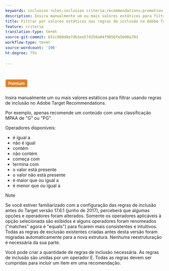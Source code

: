 ```yaml
---
keywords: inclusion rules;inclusion criteria;recommendations;promotion;promotions;dynamic filtering;static;static filter
description: Insira manualmente um ou mais valores estáticos para filtrar usando regras de inclusão no Adobe Target Recommendations.
title: Filtrar por valores estáticos nas regras de inclusão no Adobe Target Recommendations
feature: criteria
translation-type: tm+mt
source-git-commit: b51c980d8e7db3ee574350a04f9056fe5b00a703
workflow-type: tm+mt
source-wordcount: '196'
ht-degree: 75%

---
```



# ![Filtro estático PREMIUM](/help/assets/premium.png)

Insira manualmente um ou mais valores estáticos para filtrar usando regras de inclusão no Adobe Target Recommendations.

Por exemplo, apenas recomende um conteúdo com uma classificação MPAA de &quot;G&quot; ou &quot;PG&quot;.

Operadores disponíveis:

* é igual a
* não é igual
* contém
* não contém
* começa com
* termina com
* o valor está presente
* o valor não está presente
* é maior que ou igual a
* é menor que ou igual a

>[!NOTE]
>
>Se você estiver familiarizado com a configuração das regras de inclusão antes do Target versão 17.6.1 (junho de 2017), perceberá que algumas opções e operadores foram alterados. Somente os operadores aplicáveis à opção selecionada são exibidos e alguns operadores foram renomeados (&quot;matches&quot; agora é &quot;equals&quot;) para ficarem mais consistentes e intuitivos. Todas as regras de exclusão existentes criadas antes desta versão foram migradas automaticamente para a nova estrutura. Nenhuma reestruturação é necessária da sua parte.

Você pode criar a quantidade de regras de inclusão necessária. As regras de inclusão são unidas por um operador E. Todas as regras devem ser cumpridas para incluir um item em uma recomendação.